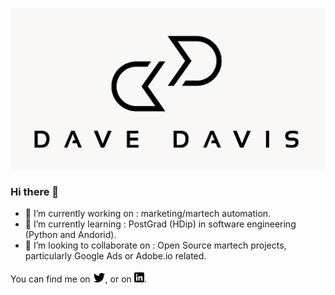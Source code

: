 ![alt text](https://github.com/davedavis/davedavis/blob/main/dave20.png "Dave Davis")


### Hi there 👋

<!--
**davedavis/davedavis** is a ✨ _special_ ✨ repository because its `README.md` (this file) appears on your GitHub profile.

Here are some ideas to get you started:

- 🔭 I’m currently working on ...
- 🌱 I’m currently learning ...
- 👯 I’m looking to collaborate on ...
- 🤔 I’m looking for help with ...
- 💬 Ask me about ...
- 📫 How to reach me: ...
- 😄 Pronouns: ...
- ⚡ Fun fact: ...
-->

- 🔭 I’m currently working on : marketing/martech automation.
- 🌱 I’m currently learning : PostGrad (HDip) in software engineering (Python and Andorid).
- 👯 I’m looking to collaborate on : Open Source martech projects, particularly Google Ads or Adobe.io related.

You can find me on [![Twitter][1.2]][1], or on [![LinkedIn][2.2]][2].

<!-- Icons -->

[1.2]: https://raw.githubusercontent.com/davedavis/davedavis/main/twitter.png
[2.2]: https://raw.githubusercontent.com/davedavis/davedavis/main/linkedin.png

<!-- Links to social media accounts -->

[1]: https://twitter.com/davedavis
[2]: https://www.linkedin.com/in/davedavis/
